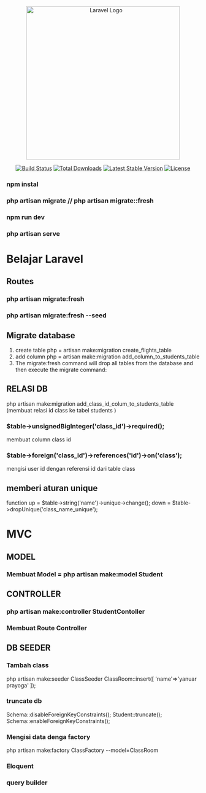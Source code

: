<p align="center"><a href="https://laravel.com" target="_blank"><img src="https://raw.githubusercontent.com/laravel/art/master/logo-lockup/5%20SVG/2%20CMYK/1%20Full%20Color/laravel-logolockup-cmyk-red.svg" width="400" alt="Laravel Logo"></a></p>

<p align="center">
<a href="https://github.com/laravel/framework/actions"><img src="https://github.com/laravel/framework/workflows/tests/badge.svg" alt="Build Status"></a>
<a href="https://packagist.org/packages/laravel/framework"><img src="https://img.shields.io/packagist/dt/laravel/framework" alt="Total Downloads"></a>
<a href="https://packagist.org/packages/laravel/framework"><img src="https://img.shields.io/packagist/v/laravel/framework" alt="Latest Stable Version"></a>
<a href="https://packagist.org/packages/laravel/framework"><img src="https://img.shields.io/packagist/l/laravel/framework" alt="License"></a>
</p>

### npm instal
### php artisan migrate // php artisan migrate::fresh
### npm run dev
### php artisan serve


# Belajar Laravel

## Routes


### php artisan migrate:fresh
### php artisan migrate:fresh --seed
## Migrate database
1. create table php = artisan make:migration create_flights_table
2. add column php = artisan make:migration add_column_to_students_table 
3. The migrate:fresh command will drop all tables from the database and then execute the migrate command:

## RELASI  DB
php artisan make:migration add_class_id_colum_to_students_table (membuat relasi id class ke tabel students )
### $table->unsignedBigInteger('class_id')->required();
membuat column class id  
### $table->foreign('class_id')->references('id')->on('class'); 
mengisi user id dengan referensi id dari table class

## memberi aturan unique
function up = $table->string('name')->unique->change();
         down = $table->dropUnique('class_name_unique');
# MVC
## MODEL
### Membuat Model = php artisan make:model Student

## CONTROLLER
### php artisan make:controller StudentContoller

### Membuat Route Controller


## DB SEEDER
### Tambah class
php artisan make:seeder ClassSeeder
 ClassRoom::insert([
            'name'=>'yanuar prayoga'
        ]);
### truncate db
 Schema::disableForeignKeyConstraints();
        Student::truncate();
        Schema::enableForeignKeyConstraints();

### Mengisi data denga factory
php artisan make:factory ClassFactory --model=ClassRoom

### Eloquent 
<!-- 
// Retrieve all users
$users = User::all();

// Find a user by ID
$user = User::find(1);

// Create a new user
$newUser = User::create([
    'name' => 'John Doe',
    'email' => 'john@example.com',
]);

// Update a user's email
$user->update(['email' => 'newemail@example.com']);

// Delete a user
$user->delete(); -->

### query builder
<!-- // Retrieve all users using Query Builder
$users = DB::table('users')->get();

// Find a user by ID
$user = DB::table('users')->find(1);

// Insert a new user into the 'users' table
DB::table('users')->insert([
    'name' => 'John Doe',
    'email' => 'john@example.com',
]);

// Update a user's email
DB::table('users')->where('id', 1)->update(['email' => 'newemail@example.com']);

// Delete a user
DB::table('users')->where('id', 1)->delete(); -->

